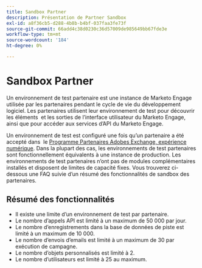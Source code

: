 ```yaml
---
title: Sandbox Partner
description: Présentation de Partner Sandbox
exl-id: a8f36cb5-d288-4b8b-b4bf-037faa3fe73f
source-git-commit: 66add4c38d0230c36d57009de985649bb67fde3e
workflow-type: tm+mt
source-wordcount: '184'
ht-degree: 0%

---
```


# Sandbox Partner

Un environnement de test partenaire est une instance de Marketo Engage utilisée par les partenaires pendant le cycle de vie du développement logiciel. Les partenaires utilisent leur environnement de test pour découvrir les éléments  et les sorties de l’interface utilisateur du Marketo Engage, ainsi que pour accéder aux services d’API du Marketo Engage.

Un environnement de test est configuré une fois qu’un partenaire a été accepté dans  le [Programme Partenaires Adobes Exchange, expérience numérique](http://partners.adobe.com/technologyprogram/experiencecloud.html). Dans la plupart des cas, les environnements de test partenaires sont fonctionnellement équivalents à une instance de production. Les environnements de test partenaires n’ont pas de modules complémentaires installés et disposent de limites de capacité fixes. Vous trouverez ci-dessous une FAQ suivie d’un résumé des fonctionnalités de sandbox des partenaires.

## Résumé des fonctionnalités

- Il existe une limite d’un environnement de test par partenaire.
- Le nombre d’appels API est limité à un maximum de 50 000 par jour.
- Le nombre d’enregistrements dans la base de données de piste est limité à un maximum de 10 000.
- Le nombre d’envois d’emails est limité à un maximum de 30 par exécution de campagne.
- Le nombre d’objets personnalisés est limité à 2.
- Le nombre d’utilisateurs est limité à 25 au maximum.

